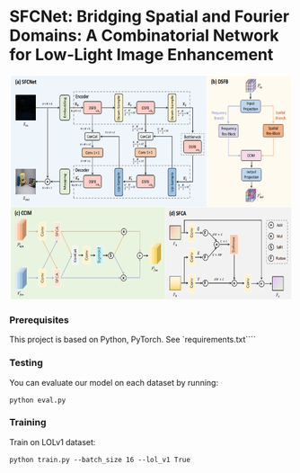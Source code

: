 # SFCNet: Bridging Spatial and Fourier Domains: A Combinatorial Network for Low-Light Image Enhancement
<img src="figure\SFCNet.jpg"  height=400 width=900>

### Prerequisites

This project is based on Python, PyTorch.
See `requirements.txt````

### Testing

You can evaluate our model on each dataset by running: 

```
python eval.py
```

### Training
Train on LOLv1 dataset:

```
python train.py --batch_size 16 --lol_v1 True
```




